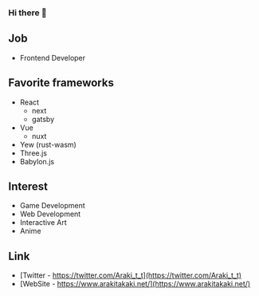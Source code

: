### Hi there 👋

## Job

- Frontend Developer

## Favorite frameworks

- React 
    - next
    - gatsby
- Vue
    - nuxt
- Yew (rust-wasm)
- Three.js
- Babylon.js

## Interest

- Game Development
- Web Development
- Interactive Art
- Anime

## Link

- [Twitter - https://twitter.com/Araki_t_t](https://twitter.com/Araki_t_t)
- [WebSite - https://www.arakitakaki.net/](https://www.arakitakaki.net/)

